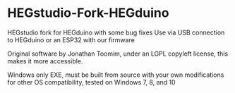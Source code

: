 # HEGstudio-Fork-HEGduino
HEGstudio fork for HEGduino with some bug fixes
Use via USB connection to HEGduino or an ESP32 with our firmware

Original software by Jonathan Toomim, under an LGPL copyleft license, this makes it more accessible.

Windows only EXE, must be built from source with your own modifications for other OS compatibility, tested on Windows 7, 8, and 10
